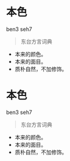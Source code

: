 # 本色
ben3 seh7
> 东台方言词典
- 本来的颜色。
- 本来的面目。
- 质朴自然，不加修饰。

# 本色
ben3 seh7
> 东台方言词典
- 本来的颜色。
- 本来的面目。
- 质朴自然，不加修饰。
